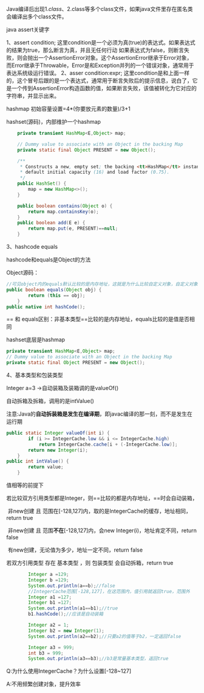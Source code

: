 Java编译后出现$1.class、$2.class等多个class文件，如果java文件里存在匿名类会编译出多个class文件。

java assert关键字

1、assert condition;
    这里condition是一个必须为真(true)的表达式。如果表达式的结果为true，那么断言为真，并且无任何行动
如果表达式为false，则断言失败，则会抛出一个AssertionError对象。这个AssertionError继承于Error对象，
而Error继承于Throwable，Error是和Exception并列的一个错误对象，通常用于表达系统级运行错误。
2、asser condition:expr;
    这里condition是和上面一样的，这个冒号后跟的是一个表达式，通常用于断言失败后的提示信息，说白了，它是一个传到AssertionError构造函数的值，如果断言失败，该值被转化为它对应的字符串，并显示出来。

hashmap 初始容量设置=4*(你要放元素的数量)/3+1

hashset(源码)，内部维护一个hashmap

```java
	private transient HashMap<E,Object> map;

    // Dummy value to associate with an Object in the backing Map
    private static final Object PRESENT = new Object();

    /**
     * Constructs a new, empty set; the backing <tt>HashMap</tt> instance has
     * default initial capacity (16) and load factor (0.75).
     */
    public HashSet() {
        map = new HashMap<>();
    }

	public boolean contains(Object o) {
        return map.containsKey(o);
    }
    public boolean add(E e) {
        return map.put(e, PRESENT)==null;
    }
```

3、hashcode equals

hashcode和equals是Object的方法

Object源码：

```java
//可见object内的equals默认比较的是内存地址，这就是为什么比较自定义对象，自定义对象要重写equals
public boolean equals(Object obj) {
        return (this == obj);
    }
public native int hashCode();
```

== 和 equals区别：非基本类型==比较的是内存地址，equals比较的是值是否相同

hashset底层是hashmap

```java
private transient HashMap<E,Object> map;
// Dummy value to associate with an Object in the backing Map
private static final Object PRESENT = new Object();
```





4、基本类型和包装类型

Integer a=3 ->自动装箱及装箱调的是valueOf()

自动拆箱及拆箱，调用的是intValue()

注意:Java的**自动拆装箱是发生在编译期**，即javac编译的那一刻，而不是发生在运行期

```java
public static Integer valueOf(int i) {
        if (i >= IntegerCache.low && i <= IntegerCache.high)
            return IntegerCache.cache[i + (-IntegerCache.low)];
        return new Integer(i);
    }
public int intValue() {
        return value;
    }
```

值相等的前提下

若比较双方引用类型都是Integer，则==比较的都是内存地址，==时会自动装箱，

​	非new创建 且 范围在[-128,127]内，取的是IntegerCache的缓存，地址相同，return true

​	非new创建 且 范围**不在**[-128,127]内，会new Integer(i)，地址肯定不同，return false

​	有new创建，无论值为多少，地址一定不同，return false

若双方引用类型 存在 基本类型 ，则 包装类型 会自动拆箱，return true

```java
	    Integer a =129;
        Integer b =129;
        System.out.println(a==b);//false
        //IntegerCache范围[-128,127]，在这范围内，值引用就返回true，范围外
        Integer a1 =127;
        Integer b1 =127;
        System.out.println(a1==b1);//true
        b1.hashCode();//应该是自动装箱

        Integer a2 = 1;
        Integer b2 = new Integer(1);
        System.out.println(a2==b2);//只要a2的值等于b2，一定返回false

        Integer a3 = 999;
        int b3 = 999;
        System.out.println(a3==b3);//b3是常量基本类型，返回true
```

Q:为什么使用IntegerCache？为什么设置[-128~127]

A:不用频繁创建对象，提升效率
